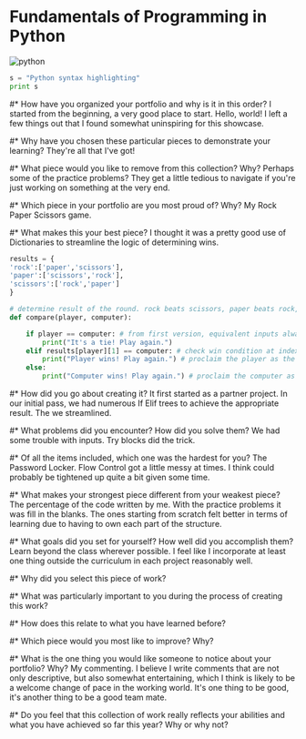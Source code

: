 # Fundamentals of Programming in Python

![python](https://i.imgur.com/PbehiH2.png)

```python
s = "Python syntax highlighting"
print s
```

#* How have you organized your portfolio and why is it in this order? 
I started from the beginning, a very good place to start. Hello, world! I left a few things out that I found somewhat uninspiring for this showcase.

#* Why have you chosen these particular pieces to demonstrate your learning? 
They're all that I've got!

#* What piece would you like to remove from this collection? Why?
Perhaps some of the practice problems? They get a little tedious to navigate if you're just working on something at the very end.

#* Which piece in your portfolio are you most proud of? Why?
My Rock Paper Scissors game. 

#* What makes this your best piece?
I thought it was a pretty good use of Dictionaries to streamline the logic of determining wins.
```python
results = {
'rock':['paper','scissors'],
'paper':['scissors','rock'],
'scissors':['rock','paper']
}

# determine result of the round. rock beats scissors, paper beats rock, scissors beat paper
def compare(player, computer):

	if player == computer: # from first version, equivalent inputs always resolved as ties, still useful in more streamline version
		print("It's a tie! Play again.")
	elif results[player][1] == computer: # check win condition at index 1 against computer's choice relative to the player's input
		print("Player wins! Play again.") # proclaim the player as the winner
	else:
		print("Computer wins! Play again.") # proclaim the computer as the winner
```

#* How did you go about creating it?
It first started as a partner project. In our initial pass, we had numerous If Elif trees to achieve the appropriate result. The we streamlined. 

#* What problems did you encounter? How did you solve them?
We had some trouble with inputs. Try blocks did the trick.

#* Of all the items included, which one was the hardest for you?
The Password Locker. Flow Control got a little messy at times. I think could probably be tightened up quite a bit given some time.

#* What makes your strongest piece different from your weakest piece?
The percentage of the code written by me. With the practice problems it was fill in the blanks. The ones starting from scratch felt better in terms of learning due to having to own each part of the structure.

#* What goals did you set for yourself? How well did you accomplish them?
Learn beyond the class wherever possible. I feel like I incorporate at least one thing outside the curriculum in each project reasonably well. 

#* Why did you select this piece of work?


#* What was particularly important to you during the process of creating this work?


#* How does this relate to what you have learned before?


#* Which piece would you most like to improve? Why?


#* What is the one thing you would like someone to notice about your portfolio? Why?
My commenting. I believe I write comments that are not only descriptive, but also somewhat entertaining, which I think is likely to be a welcome change of pace in the working world. It's one thing to be good, it's another thing to be a good team mate.

#* Do you feel that this collection of work really reflects your abilities and what you have achieved so far this year? Why or why not?

